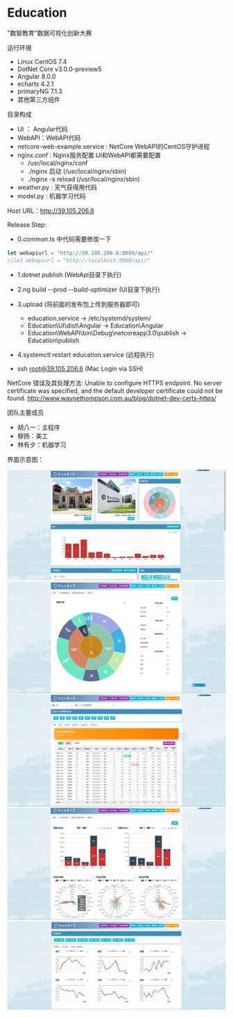 # Education

"数智教育"数据可视化创新大赛

运行环境

- Linux CentOS 7.4
- DotNet Core v3.0.0-preview5
- Angular 8.0.0
- echarts 4.2.1
- primaryNG 7.1.3
- 其他第三方组件

目录构成

- UI ： Angular代码
- WebAPI：WebAPI代码
- netcore-web-example.service : NetCore WebAPI的CentOS守护进程
- nginx.conf : Nginx服务配置 UI和WebAPI都需要配置
  - /usr/local/nginx/conf
  - ./nginx 启动 (/usr/local/nginx/sbin)
  - ./nginx -s reload (/usr/local/nginx/sbin)
- weather.py : 天气获得用代码
- model.py : 机器学习代码

Host URL：<http://39.105.206.6>

Release Step:

- 0.common.ts 中代码需要修改一下

```typescript
let webapiurl = "http://39.105.206.6:8080/api/"
//let webapiurl = "http://localhost:5000/api/"
```

- 1.dotnet publish (WebApi目录下执行)

- 2.ng build --prod --build-optimizer (UI目录下执行)

- 3.upload (将前面的发布包上传到服务器即可)
  - education.service -> /etc/systemd/system/
  - Education\UI\dist\Angular -> Education\Angular
  - Education\WebAPI\bin\Debug\netcoreapp3.0\publish -> Education\publish

- 4.systemctl restart education.service (远程执行)
- ssh root@39.105.206.6 (Mac Login via SSH)

NetCore 错误及其处理方法:
Unable to configure HTTPS endpoint. No server certificate was specified, and the default developer certificate could not be found.
http://www.waynethompson.com.au/blog/dotnet-dev-certs-https/

团队主要成员

- 胡八一：主程序
- 穆扬：美工
- 林有夕：机器学习

界面示意图：

![首页](/界面变迁图/首页20190531.png)
![考勤-概要](/界面变迁图/考勤20190531.png)
![考试-概要](/界面变迁图/考试20190531.png)
![考勤-本学期考勤数据](/界面变迁图/考勤本学期考勤数据20190531.png)
![个人-成绩趋势](/界面变迁图/个人成绩趋势0531.png)
